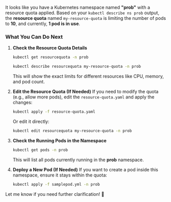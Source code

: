 It looks like you have a Kubernetes namespace named **"prob"** with a resource quota applied. Based on your `kubectl describe ns prob` output, the **resource quota** named `my-resource-quota` is limiting the number of pods to **10**, and currently, **1 pod is in use**.

### **What You Can Do Next**
1. **Check the Resource Quota Details**
   ```sh
   kubectl get resourcequota -n prob
   ```
   ```sh
   kubectl describe resourcequota my-resource-quota -n prob
   ```
   This will show the exact limits for different resources like CPU, memory, and pod count.

2. **Edit the Resource Quota (If Needed)**
   If you need to modify the quota (e.g., allow more pods), edit the `resource-quota.yaml` and apply the changes:
   ```sh
   kubectl apply -f resource-quota.yaml
   ```
   Or edit it directly:
   ```sh
   kubectl edit resourcequota my-resource-quota -n prob
   ```

3. **Check the Running Pods in the Namespace**
   ```sh
   kubectl get pods -n prob
   ```
   This will list all pods currently running in the **prob** namespace.

4. **Deploy a New Pod (If Needed)**
   If you want to create a pod inside this namespace, ensure it stays within the quota:
   ```sh
   kubectl apply -f samplepod.yml -n prob
   ```

Let me know if you need further clarification! 🚀
